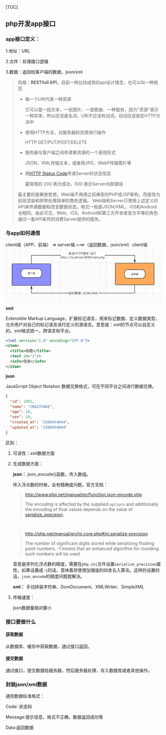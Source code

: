 [TOC]

## php开发app接口

### app接口定义：

1.地址：URL

2.文件：处理接口逻辑

3.数据：返回给客户端的数据，json/xml

> 风格：**RESTfull API**，目前一种比较成熟的api设计理念，也可以叫一种规范
>
> - 每一个URI代表一种资源
>
>   它可以是一段文本、一张图片、一首歌曲、一种服务，因为"资源"表示一种实体，所以应该是名词，URI不应该有动词，动词应该放在HTTP方法中
>
> - 使用HTTP方法，对服务器的资源进行操作
>
>   HTTP GET/PUT/POST/DELETE
>
> - 服务器与客户端之间传递某资源的一个表现形式
>
>   JSON，XML传输文本，或者用JPG，WebP传输图片等
>
> - 用[HTTP Status Code](https://www.w3.org/Protocols/rfc2616/rfc2616-sec10.html)传递Server的状态信息
>
>   最常用的 200 表示成功，500 表示Server内部错误
>
> 最主要的是解放思想，Web端不再用之前典型的PHP或JSP架构，而是改为前段渲染和附带处理简单的商务逻辑。
> Web端和Server只使用上述定义的API来传递数据和改变数据状态。格式一般是JSON/XML。iOS和Android也相同。由此可见，Web，iOS，Android和第三方开发者变为平等的角色通过一套API来共同消费Server提供的服务。

### 与app如何通信

client端（APP、前端） => server端 ===>（返回数据，json/xml）client端
![接口返回数据](../_picture/接口返回数据.png)

**xml**

Extensible Markup Language，扩展标记语言，用来标记数据、定义数据类型，允许用户对自己的标记语言进行定义的源语言。意思是：xml的节点可以自定义的。xml格式统一，跨语言和平台。

```xml
<?xml version="1.0" encoding="UTF-8"?>
<item>
  <title>标题</title>
  <test id="1"/>
  <info>信息</info>
</item>
```

**json**

JavaScript Object Notation 数据交换格式，可在不同平台之间进行数据交换。

```json
{
  "id": 1001,
  "name": "CRAZYFAKE",
  "age": 18,
  "sex": 10,
  "created_at": "1509454044",
  "updated_at": "1509454044"
}
```

区别：

1. 可读性：xml数据方面

2. 生成数据方面：

   **json：** json_encode()函数，传入数组。

   传入浮点数的时候，会有精确度问题，官方文档：

   > http://www.php.net/manual/en/function.json-encode.php
   >
   > The encoding is affected by the supplied `options` and additionally the encoding of float values depends on the value of [serialize_precision](http://php.net/manual/en/ini.core.php#ini.serialize-precision).

   ​

   > http://php.net/manual/en/ini.core.php#ini.serialize-precision
   >
   > The number of significant digits stored while serializing floating point numbers. -1 means that an enhanced algorithm for rounding such numbers will be used.

   意思是序列化浮点数的精度，需要在`php.ini`文件设置`serialize_precision`属性，如果设置成`-1`的话，意味着将使用加强版的四舍五入算法。这样的设置的话，`json_encode`的精度问题就解决。

   **xml：** 手动拼装字符串、DomDocument、XMLWriter、SimpleXML

3. 传输速度：

   json数据量相对要小

### 接口要做什么

#### 获取数据

从数据库、缓存中获取数据，通过接口返回。

#### 提交数据

通过接口，提交数据给服务器，然后服务器处理，存入数据库或者其他操作。

### 封装json/xml数据

通信数据标准格式：

Code: 状态码

Message:提示信息，格式不正确，数据返回成功等

Data:返回数据





​

